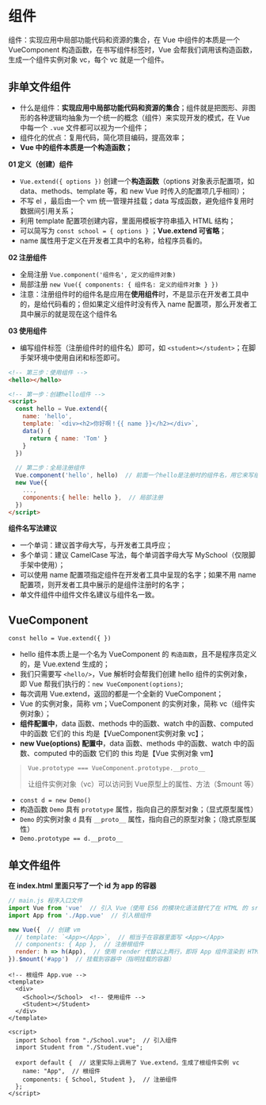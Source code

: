 # 组件

组件：实现应用中局部功能代码和资源的集合，在 Vue 中组件的本质是一个 VueComponent 构造函数，在书写组件标签时，Vue 会帮我们调用该构造函数，生成一个组件实例对象 vc，每个 vc 就是一个组件。

## 非单文件组件


* 什么是组件：**实现应用中局部功能代码和资源的集合**；组件就是把图形、非图形的各种逻辑均抽象为一个统一的概念（组件）来实现开发的模式，在 Vue 中每一个 `.vue` 文件都可以视为一个组件；
* 组件化的优点：复用代码，简化项目编码，提高效率；
* **Vue 中的组件本质是一个构造函数；**

**01 定义（创建）组件**

- `Vue.extend({ options })` 创建一个**构造函数**（options 对象表示配置项，如 data、methods、template 等，和 new Vue 时传入的配置项几乎相同）；
- 不写 el ，最后由一个 vm 统一管理并挂载；data 写成函数，避免组件复用时数据间引用关系；
- 利用 template 配置项创建内容，里面用模板字符串插入 HTML 结构；
- 可以简写为 `const school = { options }` ；**Vue.extend 可省略**；
- name 属性用于定义在开发者工具中的名称，给程序员看的。

**02 注册组件**

- 全局注册 `Vue.component('组件名', 定义的组件对象)`
- 局部注册 `new Vue({ components: { 组件名: 定义的组件对象 } })`
- 注意：注册组件时的组件名是应用在**使用组件**时，不是显示在开发者工具中的，是给代码看的；但如果定义组件时没有传入 name 配置项，那么开发者工具中展示的就是现在这个组件名

**03 使用组件**

- 编写组件标签（注册组件时的组件名）即可，如 `<student></student>`；在脚手架环境中使用自闭和标签即可。

```html
<!-- 第三步：使用组件 -->
<hello></hello>

<!-- 第一步：创建hello组件 -->
<script>
  const hello = Vue.extend({
    name: 'hello',
    template: `<div><h2>你好啊！{{ name }}</h2></div>`,
    data() {
      return { name: 'Tom' }
    }
  })
  
  // 第二步：全局注册组件
  Vue.component('hello', hello)  // 前面一个hello是注册时的组件名，用它来写组件标签
  new Vue({
    ...,
    components:{ helle: hello },  // 局部注册
  })
</script>
```

**组件名写法建议**

* 一个单词：建议首字母大写，与开发者工具呼应；
* 多个单词：建议 CamelCase 写法，每个单词首字母大写 MySchool（仅限脚手架中使用）；
* 可以使用 name 配置项指定组件在开发者工具中呈现的名字；如果不用 name 配置项，则开发者工具中展示的是组件注册时的名字；
* 单文件组件中组件文件名建议与组件名一致。

## VueComponent

`const hello = Vue.extend({ })`

* hello 组件本质上是一个名为 VueComponent 的 `构造函数`，且不是程序员定义的，是 Vue.extend 生成的；
* 我们只需要写 `<hello/>`，Vue 解析时会帮我们创建 hello 组件的实例对象，即 Vue 帮我们执行的：`new VueComponent(options)`;
* 每次调用 Vue.extend，返回的都是一个全新的 VueComponent；
* Vue 的实例对象，简称 vm；VueComponent 的实例对象，简称 vc（组件实例对象）；
* **组件配置中**，data 函数、methods 中的函数、watch 中的函数、computed 中的函数 它们的 this 均是【VueComponent实例对象 vc】；
* **new Vue(options) 配置中**，data 函数、methods 中的函数、watch 中的函数、computed 中的函数 它们的 this 均是【Vue 实例对象 vm】


> `Vue.prototype === VueComponent.prototype.__proto__`
>
> 让组件实例对象（vc）可以访问到 Vue原型上的属性、方法（$mount 等）

* `const d = new Demo()`
* 构造函数 `Demo` 具有 `prototype` 属性，指向自己的原型对象；（显式原型属性）
* `Demo` 的实例对象 `d` 具有 `__proto__` 属性，指向自己的原型对象；（隐式原型属性）
* `Demo.prototype == d.__proto__`

## 单文件组件

**在 index.html 里面只写了一个 id 为 app 的容器**

```javascript
// main.js 程序入口文件
import Vue from 'vue'  // 引入 Vue（使用 ES6 的模块化语法替代了在 HTML 的 src 属性中引入 vue）
import App from './App.vue'  // 引入根组件

new Vue({  // 创建 vm
  // template: `<App></App>`,  // 相当于在容器里面写 <App></App>
  // components: { App },  // 注册根组件
  render: h => h(App),  // 使用 render 代替以上两行，即将 App 组件渲染到 HTML 结构中
}).$mount('#app')  // 挂载到容器中（指明挂载的容器）
```

```vue
<!-- 根组件 App.vue -->
<template>
  <div>
    <School></School>  <!-- 使用组件 -->
    <Student></Student>
  </div>
</template>

<script>
  import School from "./School.vue";  // 引入组件
  import Student from "./Student.vue";

  export default {  // 这里实际上调用了 Vue.extend，生成了根组件实例 vc
    name: "App",  // 根组件
    components: { School, Student },  // 注册组件
  };
</script>
```
